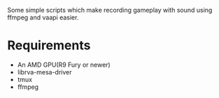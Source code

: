 Some simple scripts which make recording gameplay with sound using ffmpeg and vaapi easier.

# Requirements
+ An AMD GPU(R9 Fury or newer)
+ librva-mesa-driver
+ tmux
+ ffmpeg

